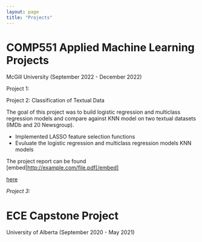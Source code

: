 ```yaml
---
layout: page
title: "Projects"
---
```


# COMP551 Applied Machine Learning Projects 
McGill University (September 2022 - December 2022)

Project 1:


Project 2: Classification of Textual Data

The goal of this project was to build logistic regression and multiclass regression models and compare against KNN model on two textual datasets (IMDb and 20 Newsgroup).
* Implemented LASSO feature selection functions
* Evuluate the logistic regression and multiclass regression models KNN models 

The project report can be found [embed]http://example.com/file.pdf[/embed]

<!-- [here](https://github.com/andrewcccc/andrewcccc.github.io/blob/master/assignment2_group_47.pdf) -->

<!-- <a href="pdfs/assignment2_group_47.pdf" type="application/pdf">here.</a> -->

<a href="pdfs/assignment2_group_47.pdf" class="image fit"><img src="images/marr_pic.jpg" alt="">here</a>

_Project 3:_ 


# ECE Capstone Project 
University of Alberta (September 2020 - May 2021)


